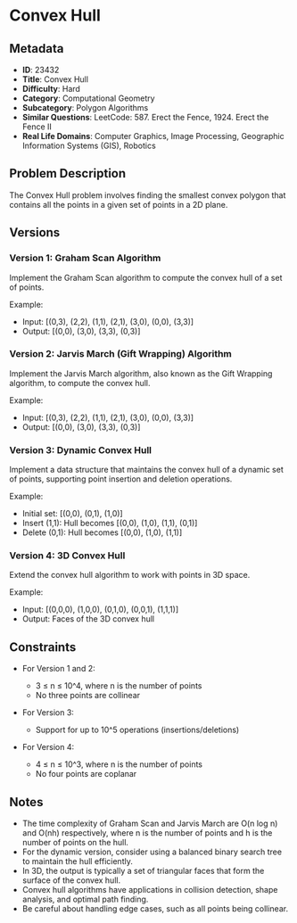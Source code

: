# Convex Hull

## Metadata

- **ID**: 23432
- **Title**: Convex Hull
- **Difficulty**: Hard
- **Category**: Computational Geometry
- **Subcategory**: Polygon Algorithms
- **Similar Questions**: LeetCode: 587. Erect the Fence, 1924. Erect the Fence II
- **Real Life Domains**: Computer Graphics, Image Processing, Geographic Information Systems (GIS), Robotics

## Problem Description

The Convex Hull problem involves finding the smallest convex polygon that contains all the points in a given set of points in a 2D plane.

## Versions

### Version 1: Graham Scan Algorithm

Implement the Graham Scan algorithm to compute the convex hull of a set of points.

Example:
- Input: [(0,3), (2,2), (1,1), (2,1), (3,0), (0,0), (3,3)]
- Output: [(0,0), (3,0), (3,3), (0,3)]

### Version 2: Jarvis March (Gift Wrapping) Algorithm

Implement the Jarvis March algorithm, also known as the Gift Wrapping algorithm, to compute the convex hull.

Example:
- Input: [(0,3), (2,2), (1,1), (2,1), (3,0), (0,0), (3,3)]
- Output: [(0,0), (3,0), (3,3), (0,3)]

### Version 3: Dynamic Convex Hull

Implement a data structure that maintains the convex hull of a dynamic set of points, supporting point insertion and deletion operations.

Example:
- Initial set: [(0,0), (0,1), (1,0)]
- Insert (1,1): Hull becomes [(0,0), (1,0), (1,1), (0,1)]
- Delete (0,1): Hull becomes [(0,0), (1,0), (1,1)]

### Version 4: 3D Convex Hull

Extend the convex hull algorithm to work with points in 3D space.

Example:
- Input: [(0,0,0), (1,0,0), (0,1,0), (0,0,1), (1,1,1)]
- Output: Faces of the 3D convex hull

## Constraints

- For Version 1 and 2:
  - 3 ≤ n ≤ 10^4, where n is the number of points
  - No three points are collinear

- For Version 3:
  - Support for up to 10^5 operations (insertions/deletions)

- For Version 4:
  - 4 ≤ n ≤ 10^3, where n is the number of points
  - No four points are coplanar

## Notes

- The time complexity of Graham Scan and Jarvis March are O(n log n) and O(nh) respectively, where n is the number of points and h is the number of points on the hull.
- For the dynamic version, consider using a balanced binary search tree to maintain the hull efficiently.
- In 3D, the output is typically a set of triangular faces that form the surface of the convex hull.
- Convex hull algorithms have applications in collision detection, shape analysis, and optimal path finding.
- Be careful about handling edge cases, such as all points being collinear.
